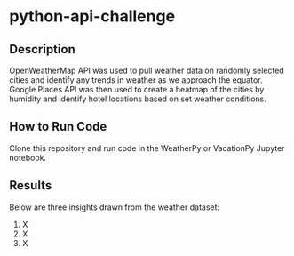 # python-api-challenge

## Description
OpenWeatherMap API was used to pull weather data on randomly selected cities and identify any trends in weather as we approach the equator. Google Places API was then used to create a heatmap of the cities by humidity and identify hotel locations based on set weather conditions.

## How to Run Code
Clone this repository and run code in the WeatherPy or VacationPy Jupyter notebook.

## Results
Below are three insights drawn from the weather dataset:

1. X
2. X
3. X